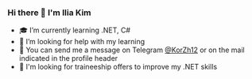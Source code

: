 ### Hi there 👋 I'm Ilia Kim
- :mortar_board: I’m currently learning .NET, C#
- :pray: I’m looking for help with my learning
- :iphone: You can send me a message on Telegram [@KorZh12](https://t.me/KorZh12) or on the mail indicated in the profile header
- :muscle: I'm looking for traineeship offers to improve my .NET skills
<!--
**KimIlia91/KimIlia91** is a ✨ _special_ ✨ repository because its `README.md` (this file) appears on your GitHub profile.

Here are some ideas to get you started:

- 🔭 I’m currently working on ...
- 🌱 I’m currently learning ...
- 👯 I’m looking to collaborate on ...
- 🤔 I’m looking for help with ...
- 💬 Ask me about ...
- 📫 How to reach me: ...
- 😄 Pronouns: ...
- ⚡ Fun fact: ...
-->
